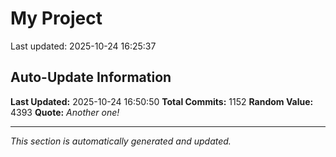 # My Project


Last updated: 2025-10-24 16:25:37







































































































































































































































































































































































































































































































































































































































































































































































































































































































































































































































































































































































































































































































































































































































































































































































































## Auto-Update Information

**Last Updated:** 2025-10-24 16:50:50
**Total Commits:** 1152
**Random Value:** 4393
**Quote:** _Another one!_

---
_This section is automatically generated and updated._